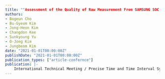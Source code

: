```yaml
---
title: ""Assessment of the Quality of Raw Measurement From SAMSUNG SOC GNSS Chip and Analysis of Positioning Accuracy Using PPP""
authors:
- Bogeun Cho
- Bu-Gyeom Kim
- Jong-Heon Kim
- Changdon Kee
- Sunkyoung Yu
- O-Jong Kim
- Jungbeom Kim
date: "2021-01-01T00:00:00Z"
publishDate: "2021-01-01T00:00:00Z"
publication_types: ["article-confernce"]
publication: |-
    International Technical Meeting / Precise Time and Time Interval Systems and Application meeting (ITM/PTTI 2021)
---
```

